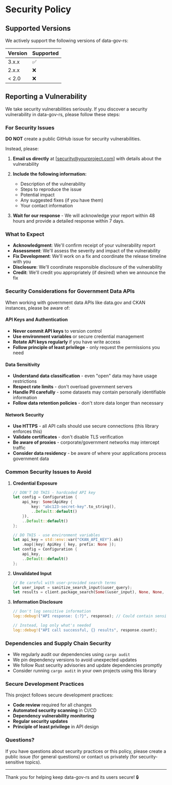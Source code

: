 # Security Policy

## Supported Versions

We actively support the following versions of data-gov-rs:

| Version | Supported          |
| ------- | ------------------ |
| 3.x.x   | :white_check_mark: |
| 2.x.x   | :x:                |
| < 2.0   | :x:                |

## Reporting a Vulnerability

We take security vulnerabilities seriously. If you discover a security vulnerability in data-gov-rs, please follow these steps:

### For Security Issues

**DO NOT** create a public GitHub issue for security vulnerabilities.

Instead, please:

1. **Email us directly** at [security@yourproject.com] with details about the vulnerability
2. **Include the following information:**
   - Description of the vulnerability
   - Steps to reproduce the issue
   - Potential impact
   - Any suggested fixes (if you have them)
   - Your contact information

3. **Wait for our response** - We will acknowledge your report within 48 hours and provide a detailed response within 7 days.

### What to Expect

- **Acknowledgment**: We'll confirm receipt of your vulnerability report
- **Assessment**: We'll assess the severity and impact of the vulnerability  
- **Fix Development**: We'll work on a fix and coordinate the release timeline with you
- **Disclosure**: We'll coordinate responsible disclosure of the vulnerability
- **Credit**: We'll credit you appropriately (if desired) when we announce the fix

### Security Considerations for Government Data APIs

When working with government data APIs like data.gov and CKAN instances, please be aware of:

#### API Keys and Authentication
- **Never commit API keys** to version control
- **Use environment variables** or secure credential management
- **Rotate API keys regularly** if you have write access
- **Follow principle of least privilege** - only request the permissions you need

#### Data Sensitivity
- **Understand data classification** - even "open" data may have usage restrictions
- **Respect rate limits** - don't overload government servers
- **Handle PII carefully** - some datasets may contain personally identifiable information
- **Follow data retention policies** - don't store data longer than necessary

#### Network Security
- **Use HTTPS** - all API calls should use secure connections (this library enforces this)
- **Validate certificates** - don't disable TLS verification
- **Be aware of proxies** - corporate/government networks may intercept traffic
- **Consider data residency** - be aware of where your applications process government data

### Common Security Issues to Avoid

1. **Credential Exposure**
   ```rust
   // DON'T DO THIS - hardcoded API key
   let config = Configuration {
       api_key: Some(ApiKey {
           key: "abc123-secret-key".to_string(),
           ..Default::default()
       }),
       ..Default::default()
   };
   
   // DO THIS - use environment variables
   let api_key = std::env::var("CKAN_API_KEY").ok()
       .map(|key| ApiKey { key, prefix: None });
   let config = Configuration {
       api_key,
       ..Default::default()
   };
   ```

2. **Unvalidated Input**
   ```rust
   // Be careful with user-provided search terms
   let user_input = sanitize_search_input(&user_query);
   let results = client.package_search(Some(&user_input), None, None, None).await?;
   ```

3. **Information Disclosure**
   ```rust
   // Don't log sensitive information
   log::debug!("API response: {:?}", response); // Could contain sensitive data
   
   // Instead, log only what's needed
   log::debug!("API call successful, {} results", response.count);
   ```

### Dependencies and Supply Chain Security

- We regularly audit our dependencies using `cargo audit`
- We pin dependency versions to avoid unexpected updates
- We follow Rust security advisories and update dependencies promptly
- Consider running `cargo audit` in your own projects using this library

### Secure Development Practices

This project follows secure development practices:

- **Code review** required for all changes
- **Automated security scanning** in CI/CD
- **Dependency vulnerability monitoring**
- **Regular security updates**
- **Principle of least privilege** in API design

### Questions?

If you have questions about security practices or this policy, please create a public issue (for general questions) or contact us privately (for security-sensitive topics).

---

Thank you for helping keep data-gov-rs and its users secure! 🔒